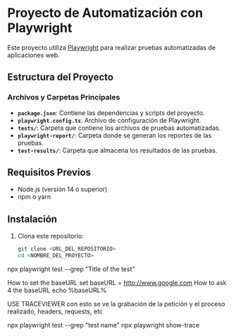 # Proyecto de Automatización con Playwright

Este proyecto utiliza [Playwright](https://playwright.dev/) para realizar pruebas automatizadas de aplicaciones web.

## Estructura del Proyecto


### Archivos y Carpetas Principales

- **`package.json`**: Contiene las dependencias y scripts del proyecto.
- **`playwright.config.ts`**: Archivo de configuración de Playwright.
- **`tests/`**: Carpeta que contiene los archivos de pruebas automatizadas.
- **`playwright-report/`**: Carpeta donde se generan los reportes de las pruebas.
- **`test-results/`**: Carpeta que almacena los resultados de las pruebas.

## Requisitos Previos

- Node.js (versión 14 o superior)
- npm o yarn

## Instalación

1. Clona este repositorio:
   ```bash
   git clone <URL_DEL_REPOSITORIO>
   cd <NOMBRE_DEL_PROYECTO>

npx playwright test --grep "Title of the test"


How to set the baseURL 
set baseURL = http://www.google.com
How to ask 4 the baseURL 
echo %baseURL%


USE TRACEVIEWER con esto se ve la grabación de la petición y el proceso realizado, headers, requests, etc

npx playwright test --grep "test name"
npx playwright show-trace